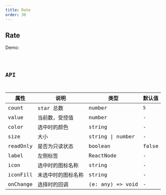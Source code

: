 ```yaml
---
title: Rate
order: 30
---
```


## Rate

Demo:

<code src="./rate/index.tsx" />

## API

| 属性     | 说明               | 类型             | 默认值 |
| -------- | ------------------ | ---------------- | ------ |
| count    | star 总数          | number           | `5`    |
| value    | 当前数，受控值     | number           | -      |
| color    | 选中时的颜色       | string           | -      |
| size     | 大小               | string \| number | -      |
| readOnly | 是否为只读状态     | boolean          | false  |
| label    | 左侧标签           | ReactNode        | -      |
| icon     | 选中时的图标名称   | string           | -      |
| iconFill | 未选中时的图标名称 | string           | -      |
| onChange | 选择时的回调       | (e: any) => void | -      |
